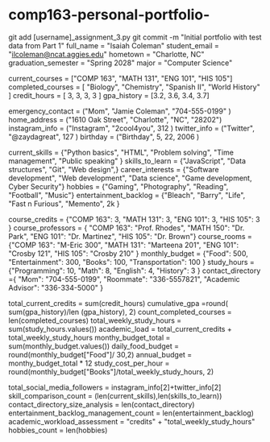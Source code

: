 # comp163-personal-portfolio-
git add [username]_assignment_3.py
git commit -m "Initial portfolio with test data from Part 1"
full_name = "Isaiah Coleman"
student_email = "ilcoleman@ncat.aggies.edu"
hometown = "Charlotte, NC"
graduation_semester = "Spring 2028"
major = "Computer Science"

current_courses = ["COMP 163", "MATH 131", "ENG 101", "HIS 105"]
completed_courses = [ "Biology", "Chemistry", "Spanish II", "World History" ]
credit_hours = [ 3, 3, 3, 3 ]
gpa_history = [3.2, 3.6, 3.4, 3.7]

emergency_contact = ("Mom", "Jamie Coleman", "704-555-0199" )
home_address = ("1610 Oak Street", "Charlotte", "NC", "28202")
instagram_info = ("Instagram", "2cool4you", 312 )
twitter_info = ("Twitter", "@zaydagreat", 127 )
birthday = ("Birthday", 5, 22, 2006 )

current_skills = {"Python basics", "HTML", "Problem solving", "Time management", "Public speaking" }
skills_to_learn = {"JavaScript", "Data structures", "Git", "Web design",}
career_interests = {"Software development", "Web development", "Data science", "Game development, Cyber Security"}
hobbies = {"Gaming", "Photography", "Reading", "Football", "Music"}
entertainment_backlog = {"Bleach", "Barry", "Life", "Fast n Furious", "Memento", 2k }

course_credits = {"COMP 163": 3, "MATH 131": 3, "ENG 101": 3, "HIS 105": 3  }
course_professors = { "COMP 163": "Prof. Rhodes", "MATH 150": "Dr. Park", "ENG 101": "Dr. Martinez", "HIS 105": "Dr. Brown"}
course_rooms = {"COMP 163": "M-Eric 300", "MATH 131": "Marteena 201", "ENG 101": "Crosby 121", "HIS 105": "Crosby 210" }
monthly_budget = {"Food": 500, "Entertainment": 300, "Books": 100, "Transportation": 100 }
study_hours = {"Programming": 10, "Math": 8, "English": 4, "History": 3 }
contact_directory ={ "Mom": "704-555-0199", "Roommate": "336-5557821", "Academic Advisor": "336-334-5000" }

total_current_credits = sum(credit_hours)
cumulative_gpa =round( sum(gpa_history)/len (gpa_history), 2)
count_completed_courses = len(completed_courses)
total_weekly_study_hours = sum(study_hours.values())
academic_load = total_current_credits + total_weekly_study_hours
monthy_budget_total = sum(monthly_budget.values())
daily_food_budget = round(monthly_budget["Food"]/ 30,2)
annual_budget = monthy_budget_total * 12
study_cost_per_hour = round(monthly_budget["Books"]/total_weekly_study_hours, 2)

total_social_media_followers = instagram_info[2]+twitter_info[2]
skill_comparison_count = (len(current_skills),len(skills_to_learn))
contact_directory_size_analysis = len(contact_directory)
entertainment_backlog_management_count = len(entertainment_backlog)
academic_workload_assessment = "credits" + "total_weekly_study_hours"
hobbies_count = len(hobbies)
